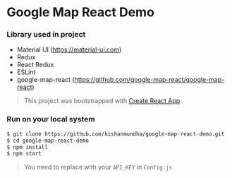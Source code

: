 Google Map React Demo
=====================

### Library used in project
- Material UI (https://material-ui.com)
- Redux
- React Redux
- ESLint
- google-map-react (https://github.com/google-map-react/google-map-react)

> This project was bootstrapped with [Create React App](https://github.com/facebook/create-react-app).

### Run on your local system

```sh
$ git clone https://github.com/kishanmundha/google-map-react-demo.git
$ cd google-map-react-demo
$ npm install
$ npm start
```

> You need to replace with your `API_KEY` in `Config.js`
